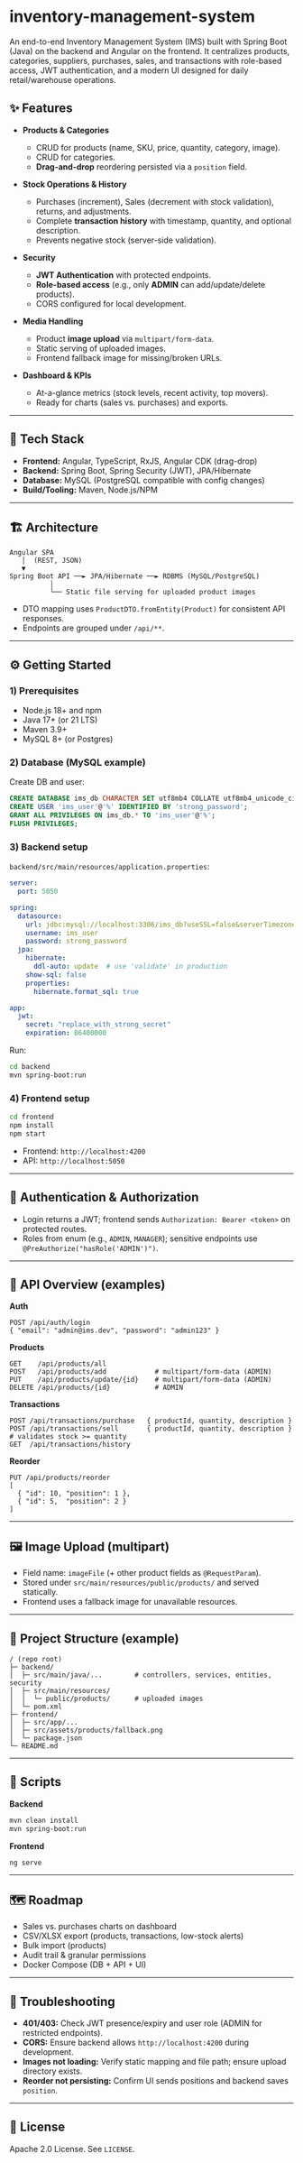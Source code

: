 # inventory-management-system
An end-to-end Inventory Management System (IMS) built with Spring Boot (Java) on the backend and Angular on the frontend. It centralizes products, categories, suppliers, purchases, sales, and transactions with role-based access, JWT authentication, and a modern UI designed for daily retail/warehouse operations.


## ✨ Features

- **Products & Categories**
  - CRUD for products (name, SKU, price, quantity, category, image).
  - CRUD for categories.
  - **Drag-and-drop** reordering persisted via a `position` field.

- **Stock Operations & History**
  - Purchases (increment), Sales (decrement with stock validation), returns, and adjustments.
  - Complete **transaction history** with timestamp, quantity, and optional description.
  - Prevents negative stock (server-side validation).

- **Security**
  - **JWT Authentication** with protected endpoints.
  - **Role-based access** (e.g., only **ADMIN** can add/update/delete products).
  - CORS configured for local development.

- **Media Handling**
  - Product **image upload** via `multipart/form-data`.
  - Static serving of uploaded images.
  - Frontend fallback image for missing/broken URLs.

- **Dashboard & KPIs**
  - At-a-glance metrics (stock levels, recent activity, top movers).
  - Ready for charts (sales vs. purchases) and exports.

---

## 🧱 Tech Stack

- **Frontend:** Angular, TypeScript, RxJS, Angular CDK (drag-drop)
- **Backend:** Spring Boot, Spring Security (JWT), JPA/Hibernate
- **Database:** MySQL (PostgreSQL compatible with config changes)
- **Build/Tooling:** Maven, Node.js/NPM

---

## 🏗️ Architecture

```
Angular SPA
   │  (REST, JSON)
   ▼
Spring Boot API ──► JPA/Hibernate ──► RDBMS (MySQL/PostgreSQL)
          │
          └── Static file serving for uploaded product images
```

- DTO mapping uses `ProductDTO.fromEntity(Product)` for consistent API responses.
- Endpoints are grouped under `/api/**`.

---

## ⚙️ Getting Started

### 1) Prerequisites
- Node.js 18+ and npm  
- Java 17+ (or 21 LTS)  
- Maven 3.9+  
- MySQL 8+ (or Postgres)

### 2) Database (MySQL example)
Create DB and user:
```sql
CREATE DATABASE ims_db CHARACTER SET utf8mb4 COLLATE utf8mb4_unicode_ci;
CREATE USER 'ims_user'@'%' IDENTIFIED BY 'strong_password';
GRANT ALL PRIVILEGES ON ims_db.* TO 'ims_user'@'%';
FLUSH PRIVILEGES;
```

### 3) Backend setup
 `backend/src/main/resources/application.properties`:
```yaml
server:
  port: 5050

spring:
  datasource:
    url: jdbc:mysql://localhost:3306/ims_db?useSSL=false&serverTimezone=UTC
    username: ims_user
    password: strong_password
  jpa:
    hibernate:
      ddl-auto: update  # use 'validate' in production
    show-sql: false
    properties:
      hibernate.format_sql: true

app:
  jwt:
    secret: "replace_with_strong_secret"
    expiration: 86400000
```

Run:
```bash
cd backend
mvn spring-boot:run
```

### 4) Frontend setup
```bash
cd frontend
npm install
npm start
```

- Frontend: `http://localhost:4200`  
- API: `http://localhost:5050`

---

## 🔐 Authentication & Authorization

- Login returns a JWT; frontend sends `Authorization: Bearer <token>` on protected routes.
- Roles from enum (e.g., `ADMIN`, `MANAGER`); sensitive endpoints use `@PreAuthorize("hasRole('ADMIN')")`.

---

## 📡 API Overview (examples)

**Auth**
```
POST /api/auth/login
{ "email": "admin@ims.dev", "password": "admin123" }
```

**Products**
```
GET    /api/products/all
POST   /api/products/add            # multipart/form-data (ADMIN)
PUT    /api/products/update/{id}    # multipart/form-data (ADMIN)
DELETE /api/products/{id}           # ADMIN
```

**Transactions**
```
POST /api/transactions/purchase   { productId, quantity, description }
POST /api/transactions/sell       { productId, quantity, description }  # validates stock >= quantity
GET  /api/transactions/history
```

**Reorder**
```
PUT /api/products/reorder
[
  { "id": 10, "position": 1 },
  { "id": 5,  "position": 2 }
]
```

---

## 🖼️ Image Upload (multipart)

- Field name: `imageFile` (+ other product fields as `@RequestParam`).
- Stored under `src/main/resources/public/products/` and served statically.
- Frontend uses a fallback image for unavailable resources.

---

## 📁 Project Structure (example)

```
/ (repo root)
├─ backend/
│  ├─ src/main/java/...        # controllers, services, entities, security
│  ├─ src/main/resources/
│  │  └─ public/products/      # uploaded images
│  └─ pom.xml
├─ frontend/
│  ├─ src/app/...
│  ├─ src/assets/products/fallback.png
│  └─ package.json
└─ README.md
```

---

## 🧪 Scripts

**Backend**
```bash
mvn clean install
mvn spring-boot:run
```

**Frontend**
```bash
ng serve
```

---

## 🗺️ Roadmap

- Sales vs. purchases charts on dashboard  
- CSV/XLSX export (products, transactions, low-stock alerts)  
- Bulk import (products)  
- Audit trail & granular permissions  
- Docker Compose (DB + API + UI)

---

## 🧩 Troubleshooting

- **401/403:** Check JWT presence/expiry and user role (ADMIN for restricted endpoints).  
- **CORS:** Ensure backend allows `http://localhost:4200` during development.  
- **Images not loading:** Verify static mapping and file path; ensure upload directory exists.  
- **Reorder not persisting:** Confirm UI sends positions and backend saves `position`.

---

## 📄 License

Apache 2.0 License. See `LICENSE`.
